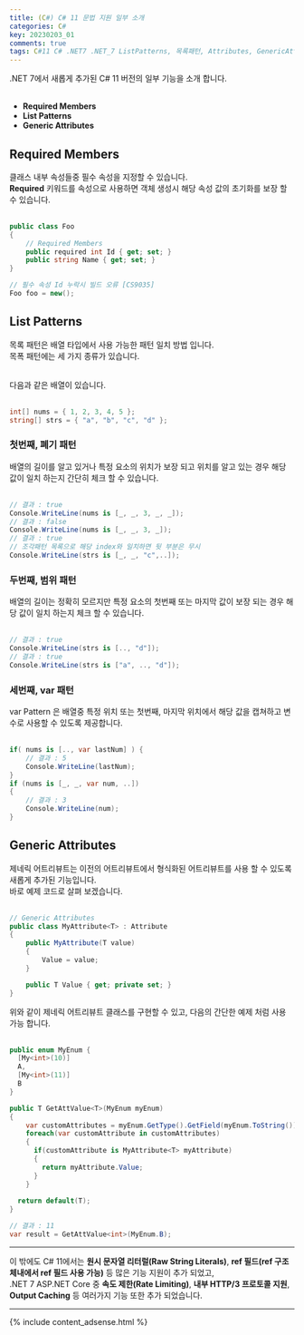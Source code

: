 ```yaml
---
title: (C#) C# 11 문법 지원 일부 소개
categories: C#
key: 20230203_01
comments: true
tags: C#11 C# .NET7 .NET_7 ListPatterns, 목록패턴, Attributes, GenericAttributes, 제네릭어트리뷰트
---
```


.NET 7에서 새롭게 추가된 C# 11 버전의 일부 기능을 소개 합니다.<br/><br/>

- **Required Members**
- **List Patterns**
- **Generic Attributes**

<!--more-->

Required Members
-

클래스 내부 속성들중 필수 속성을 지정할 수 있습니다.<br/>
**Required** 키워드를 속성으로 사용하면 객체 생성시 해당 속성 값의 초기화를 보장 할 수 있습니다.<br/><br/>

```cs
public class Foo
{
    // Required Members
    public required int Id { get; set; }
    public string Name { get; set; }
}

// 필수 속성 Id 누락시 빌드 오류 [CS9035]
Foo foo = new();
```

List Patterns
-

목록 패턴은 배열 타입에서 사용 가능한 패턴 일치 방법 입니다.<br/>
목폭 패턴에는 세 가지 종류가 있습니다.<br/><br/>

다음과 같은 배열이 있습니다.<br/><br/>
```cs
int[] nums = { 1, 2, 3, 4, 5 };
string[] strs = { "a", "b", "c", "d" };
```

### 첫번째, 폐기 패턴

배열의 길이를 알고 있거나 특정 요소의 위치가 보장 되고 위치를 알고 있는 경우 해당 값이 일치 하는지 간단히 체크 할 수 있습니다.<br/><br/>

```cs
// 결과 : true
Console.WriteLine(nums is [_, _, 3, _, _]);
// 결과 : false
Console.WriteLine(nums is [_, _, 3, _]);
// 결과 : true
// 조각패턴 목록으로 해당 index와 일치하면 뒷 부분은 무시
Console.WriteLine(strs is [_, _, "c",..]);
```

### 두번째, 범위 패턴

배열의 길이는 정확히 모르지만 특정 요소의 첫번째 또는 마지막 값이 보장 되는 경우 해당 값이 일치 하는지 체크 할 수 있습니다.<br/><br/>

```cs
// 결과 : true
Console.WriteLine(strs is [.., "d"]);
// 결과 : true
Console.WriteLine(strs is ["a", .., "d"]);
```

### 세번째, var 패턴

var Pattern 은 배열중 특정 위치 또는 첫번째, 마지막 위치에서 해당 값을 캡쳐하고 변수로 사용할 수 있도록 제공합니다.<br/><br/>

```cs
if( nums is [.., var lastNum] ) {
    // 결과 : 5
    Console.WriteLine(lastNum);
}
if (nums is [_, _, var num, ..])
{
    // 결과 : 3
    Console.WriteLine(num);
}
```

Generic Attributes
-

제네릭 어트리뷰트는 이전의 어트리뷰트에서 형식화된 어트리뷰트를 사용 할 수 있도록 새롭게 추가된 기능입니다.<br/>
바로 예제 코드로 살펴 보겠습니다.<br/><br/>

```cs
// Generic Attributes
public class MyAttribute<T> : Attribute
{
    public MyAttribute(T value)
    {
        Value = value;
    }

    public T Value { get; private set; }
}
```

위와 같이 제네릭 어트리뷰트 클래스를 구현할 수 있고, 다음의 간단한 예제 처럼 사용 가능 합니다.<br/><br/>

```cs
public enum MyEnum {
  [My<int>(10)]
  A,
  [My<int>(11)]
  B
}

public T GetAttValue<T>(MyEnum myEnum)
{
    var customAttributes = myEnum.GetType().GetField(myEnum.ToString()).GetCustomAttributes(false);
    foreach(var customAttribute in customAttributes)
    {
      if(customAttribute is MyAttribute<T> myAttribute)
      {
        return myAttribute.Value;
      }
    }
  
  return default(T);
}

// 결과 : 11
var result = GetAttValue<int>(MyEnum.B);
```

***

이 밖에도 C# 11에서는 **원시 문자열 리터럴(Raw String Literals)**, **ref 필드(ref 구조체내에서 ref 필드 사용 가능)** 등 많은 기능 지원이 추가 되었고,<br/>
.NET 7 ASP.NET Core 중 **속도 제한(Rate Limiting)**, **내부 HTTP/3 프로토콜 지원**, **Output Caching** 등 여러가지 기능 또한 추가 되었습니다.

***



{% include content_adsense.html %}
